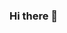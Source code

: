 ### Hi there 👋

<!--
**ascoville07/ascoville07** is a ✨ _special_ ✨ repository because its `README.md` (this file) appears on your GitHub profile.

Here are some ideas to get you started:

- 🔭 I’m currently working on obtaining my Bachelors degree in aerospace engineering
- 🌱 I’m currently learning aerospace engineering and statistical analysis
- 👯 I’m looking to collaborate on anything!
- 🤔 I’m looking for help with finding my way around Github
- 💬 Ask me about sports
- 📫 How to reach me: Email: ajscoville07@gmail.com
- 😄 Pronouns: He/Him
- ⚡ Fun fact: I am a Jacksonville Jaguars Fan
-->
